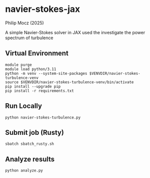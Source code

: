 # navier-stokes-jax

Philip Mocz (2025)

A simple Navier-Stokes solver in JAX
used the investigate the power spectrum of turbulence


## Virtual Environment

```console
module purge
module load python/3.11
python -m venv --system-site-packages $VENVDIR/navier-stokes-turbulence-venv
source $VENVDIR/navier-stokes-turbulence-venv/bin/activate
pip install --upgrade pip
pip install -r requirements.txt
```


## Run Locally

```console
python navier-stokes-turbulence.py
```


## Submit job (Rusty)

```console
sbatch sbatch_rusty.sh
```

## Analyze results

```console
python analyze.py
```
